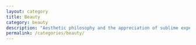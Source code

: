 ```yaml
---
layout: category
title: Beauty
category: beauty
description: "Aesthetic philosophy and the appreciation of sublime experience and artistic truth."
permalink: /categories/beauty/
---
```

